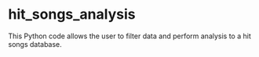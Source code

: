 # hit_songs_analysis
This Python code allows the user to filter data and perform analysis to a hit songs database.
